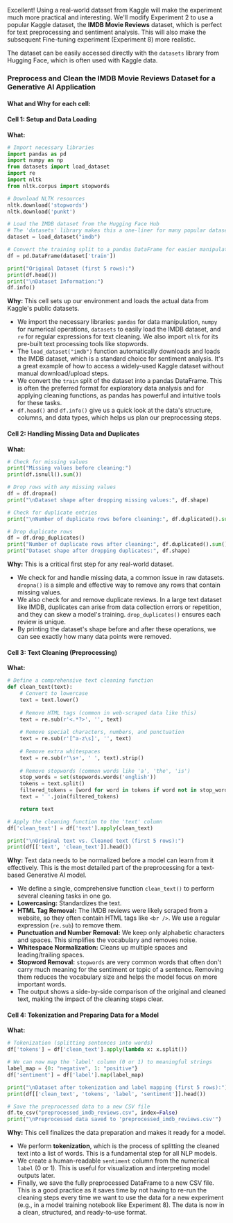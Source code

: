 Excellent\! Using a real-world dataset from Kaggle will make the experiment much more practical and interesting. We'll modify Experiment 2 to use a popular Kaggle dataset, the **IMDB Movie Reviews** dataset, which is perfect for text preprocessing and sentiment analysis. This will also make the subsequent Fine-tuning experiment (Experiment 8) more realistic.

The dataset can be easily accessed directly with the `datasets` library from Hugging Face, which is often used with Kaggle data.

### Preprocess and Clean the IMDB Movie Reviews Dataset for a Generative AI Application

#### What and Why for each cell:

#### Cell 1: Setup and Data Loading

**What:**

```python
# Import necessary libraries
import pandas as pd
import numpy as np
from datasets import load_dataset
import re
import nltk
from nltk.corpus import stopwords

# Download NLTK resources
nltk.download('stopwords')
nltk.download('punkt')

# Load the IMDB dataset from the Hugging Face Hub
# The 'datasets' library makes this a one-liner for many popular datasets
dataset = load_dataset("imdb")

# Convert the training split to a pandas DataFrame for easier manipulation
df = pd.DataFrame(dataset['train'])

print("Original Dataset (first 5 rows):")
print(df.head())
print("\nDataset Information:")
df.info()
```

**Why:**
This cell sets up our environment and loads the actual data from Kaggle's public datasets.

  - We import the necessary libraries: `pandas` for data manipulation, `numpy` for numerical operations, `datasets` to easily load the IMDB dataset, and `re` for regular expressions for text cleaning. We also import `nltk` for its pre-built text processing tools like stopwords.
  - The `load_dataset("imdb")` function automatically downloads and loads the IMDB dataset, which is a standard choice for sentiment analysis. It's a great example of how to access a widely-used Kaggle dataset without manual download/upload steps.
  - We convert the `train` split of the dataset into a pandas DataFrame. This is often the preferred format for exploratory data analysis and for applying cleaning functions, as pandas has powerful and intuitive tools for these tasks.
  - `df.head()` and `df.info()` give us a quick look at the data's structure, columns, and data types, which helps us plan our preprocessing steps.

#### Cell 2: Handling Missing Data and Duplicates

**What:**

```python
# Check for missing values
print("Missing values before cleaning:")
print(df.isnull().sum())

# Drop rows with any missing values
df = df.dropna()
print("\nDataset shape after dropping missing values:", df.shape)

# Check for duplicate entries
print("\nNumber of duplicate rows before cleaning:", df.duplicated().sum())

# Drop duplicate rows
df = df.drop_duplicates()
print("Number of duplicate rows after cleaning:", df.duplicated().sum())
print("Dataset shape after dropping duplicates:", df.shape)
```

**Why:**
This is a critical first step for any real-world dataset.

  - We check for and handle missing data, a common issue in raw datasets. `dropna()` is a simple and effective way to remove any rows that contain missing values.
  - We also check for and remove duplicate reviews. In a large text dataset like IMDB, duplicates can arise from data collection errors or repetition, and they can skew a model's training. `drop_duplicates()` ensures each review is unique.
  - By printing the dataset's shape before and after these operations, we can see exactly how many data points were removed.

#### Cell 3: Text Cleaning (Preprocessing)

**What:**

```python
# Define a comprehensive text cleaning function
def clean_text(text):
    # Convert to lowercase
    text = text.lower()
    
    # Remove HTML tags (common in web-scraped data like this)
    text = re.sub(r'<.*?>', '', text)
    
    # Remove special characters, numbers, and punctuation
    text = re.sub(r'[^a-z\s]', '', text)
    
    # Remove extra whitespaces
    text = re.sub(r'\s+', ' ', text).strip()
    
    # Remove stopwords (common words like 'a', 'the', 'is')
    stop_words = set(stopwords.words('english'))
    tokens = text.split()
    filtered_tokens = [word for word in tokens if word not in stop_words]
    text = ' '.join(filtered_tokens)

    return text

# Apply the cleaning function to the 'text' column
df['clean_text'] = df['text'].apply(clean_text)

print("\nOriginal text vs. Cleaned text (first 5 rows):")
print(df[['text', 'clean_text']].head())
```

**Why:**
Text data needs to be normalized before a model can learn from it effectively. This is the most detailed part of the preprocessing for a text-based Generative AI model.

  - We define a single, comprehensive function `clean_text()` to perform several cleaning tasks in one go.
  - **Lowercasing:** Standardizes the text.
  - **HTML Tag Removal:** The IMDB reviews were likely scraped from a website, so they often contain HTML tags like `<br />`. We use a regular expression (`re.sub`) to remove them.
  - **Punctuation and Number Removal:** We keep only alphabetic characters and spaces. This simplifies the vocabulary and removes noise.
  - **Whitespace Normalization:** Cleans up multiple spaces and leading/trailing spaces.
  - **Stopword Removal:** `stopwords` are very common words that often don't carry much meaning for the sentiment or topic of a sentence. Removing them reduces the vocabulary size and helps the model focus on more important words.
  - The output shows a side-by-side comparison of the original and cleaned text, making the impact of the cleaning steps clear.

#### Cell 4: Tokenization and Preparing Data for a Model

**What:**

```python
# Tokenization (splitting sentences into words)
df['tokens'] = df['clean_text'].apply(lambda x: x.split())

# We can now map the 'label' column (0 or 1) to meaningful strings
label_map = {0: "negative", 1: "positive"}
df['sentiment'] = df['label'].map(label_map)

print("\nDataset after tokenization and label mapping (first 5 rows):")
print(df[['clean_text', 'tokens', 'label', 'sentiment']].head())

# Save the preprocessed data to a new CSV file
df.to_csv("preprocessed_imdb_reviews.csv", index=False)
print("\nPreprocessed data saved to 'preprocessed_imdb_reviews.csv'")
```

**Why:**
This cell finalizes the data preparation and makes it ready for a model.

  - We perform **tokenization**, which is the process of splitting the cleaned text into a list of words. This is a fundamental step for all NLP models.
  - We create a human-readable `sentiment` column from the numerical `label` (0 or 1). This is useful for visualization and interpreting model outputs later.
  - Finally, we save the fully preprocessed DataFrame to a new CSV file. This is a good practice as it saves time by not having to re-run the cleaning steps every time we want to use the data for a new experiment (e.g., in a model training notebook like Experiment 8). The data is now in a clean, structured, and ready-to-use format.
